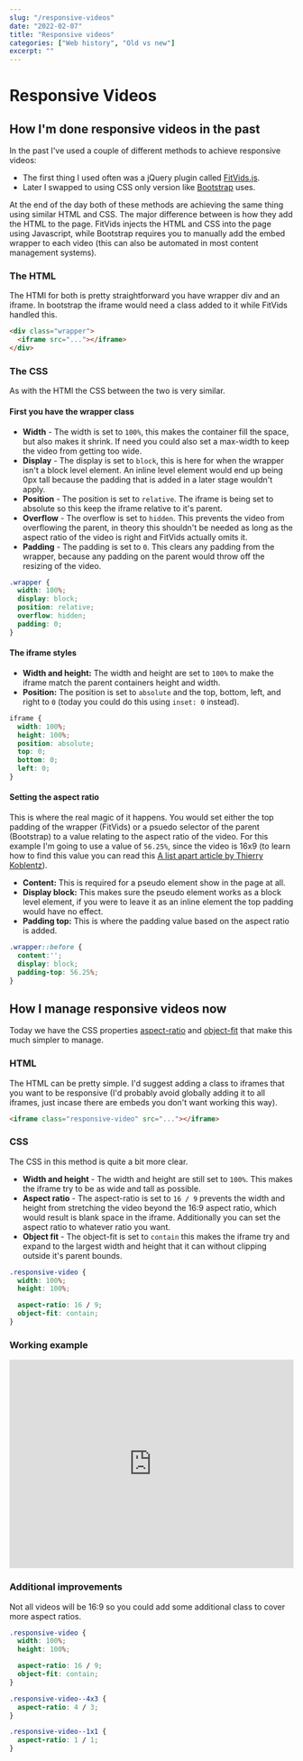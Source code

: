 ```yaml
---
slug: "/responsive-videos"
date: "2022-02-07"
title: "Responsive videos"
categories: ["Web history", "Old vs new"]
excerpt: ""
---
```


# Responsive Videos

## How I'm done responsive videos in the past

In the past I've used a couple of different methods to achieve responsive videos:

- The first thing I used often was a jQuery plugin called [FitVids.js](http://fitvidsjs.com/).
- Later I swapped to using CSS only version like [Bootstrap](https://getbootstrap.com/docs/4.6/utilities/embed/) uses.

At the end of the day both of these methods are achieving the same thing using similar HTML and CSS. The major difference between is how they add the HTML to the page. FitVids injects the HTML and CSS into the page using Javascript, while Bootstrap requires you to manually add the embed wrapper to each video (this can also be automated in most content management systems).

### The HTML

The HTMl for both is pretty straightforward you have wrapper div and an iframe. In bootstrap the iframe would need a class added to it while FitVids handled this.

```HTML
<div class="wrapper">
  <iframe src="..."></iframe>
</div>
```

### The CSS

As with the HTMl the CSS between the two is very similar.

#### First you have the wrapper class

- **Width** - The width is set to `100%`, this makes the container fill the space, but also makes it shrink. If need you could also set a max-width to keep the video from getting too wide.
- **Display** - The display is set to `block`, this is here for when the wrapper isn't a block level element. An inline level element would end up being 0px tall because the padding that is added in a later stage wouldn't apply.
- **Position** - The position is set to `relative`. The iframe is being set to absolute so this keep the iframe relative to it's parent.
- **Overflow** - The overflow is set to `hidden`. This prevents the video from overflowing the parent, in theory this shouldn't be needed as long as the aspect ratio of the video is right and FitVids actually omits it.
- **Padding** - The padding is set to `0`. This clears any padding from the wrapper, because any padding on the parent would throw off the resizing of the video.

```CSS
.wrapper {
  width: 100%;
  display: block;
  position: relative;
  overflow: hidden;
  padding: 0;
}
```

#### The iframe styles

- **Width and height:** The width and height are set to `100%` to make the iframe match the parent containers height and width.
- **Position:** The position is set to `absolute` and the top, bottom, left, and right to `0` (today you could do this using `inset: 0` instead).

```CSS
iframe {
  width: 100%;
  height: 100%;
  position: absolute;
  top: 0;
  bottom: 0;
  left: 0;
}
```

#### Setting the aspect ratio

This is where the real magic of it happens. You would set either the top padding of the wrapper (FitVids) or a psuedo selector of the parent (Bootstrap) to a value relating to the aspect ratio of the video. For this example I'm going to use a value of `56.25%`, since the video is 16x9 (to learn how to find this value you can read this [A list apart article by Thierry Koblentz](https://alistapart.com/article/creating-intrinsic-ratios-for-video/)).

- **Content:** This is required for a pseudo element show in the page at all.
- **Display block:** This makes sure the pseudo element works as a block level element, if you were to leave it as an inline element the top padding would have no effect.
- **Padding top:** This is where the padding value based on the aspect ratio is added.

```CSS
.wrapper::before {
  content:'';
  display: block;
  padding-top: 56.25%;
}
```

## How I manage responsive videos now

Today we have the CSS properties [aspect-ratio](https://developer.mozilla.org/en-US/docs/Web/CSS/aspect-ratio) and [object-fit](https://developer.mozilla.org/en-US/docs/Web/CSS/object-fit) that make this much simpler to manage.

### HTML

The HTML can be pretty simple. I'd suggest adding a class to iframes that you want to be responsive (I'd probably avoid globally adding it to all iframes, just incase there are embeds you don't want working this way).

```HTML
<iframe class="responsive-video" src="..."></iframe>
```

### CSS

The CSS in this method is quite a bit more clear.

- **Width and height** - The width and height are still set to `100%`. This makes the iframe try to be as wide and tall as possible.
- **Aspect ratio** - The aspect-ratio is set to `16 / 9` prevents the width and height from stretching the video beyond the 16:9 aspect ratio, which would result is blank space in the iframe. Additionally you can set the aspect ratio to whatever ratio you want.
- **Object fit** - The object-fit is set to `contain` this makes the iframe try and expand to the largest width and height that it can without clipping outside it's parent bounds.

```CSS
.responsive-video {
  width: 100%;
  height: 100%;

  aspect-ratio: 16 / 9;
  object-fit: contain;
}

```

### Working example

<iframe height="370" style="width: 100%;" scrolling="no" title="Responsive video" src="https://codepen.io/craigwfox/embed/qBVRXJZ?default-tab=html%2Cresult" frameborder="no" loading="lazy" allowtransparency="true" allowfullscreen="true">
  See the Pen <a href="https://codepen.io/craigwfox/pen/qBVRXJZ">
  Responsive video</a> by Craig Fox (<a href="https://codepen.io/craigwfox">@craigwfox</a>)
  on <a href="https://codepen.io">CodePen</a>.
</iframe>

### Additional improvements

Not all videos will be 16:9 so you could add some additional class to cover more aspect ratios.

```CSS
.responsive-video {
  width: 100%;
  height: 100%;

  aspect-ratio: 16 / 9;
  object-fit: contain;
}

.responsive-video--4x3 {
  aspect-ratio: 4 / 3;
}

.responsive-video--1x1 {
  aspect-ratio: 1 / 1;
}
```
